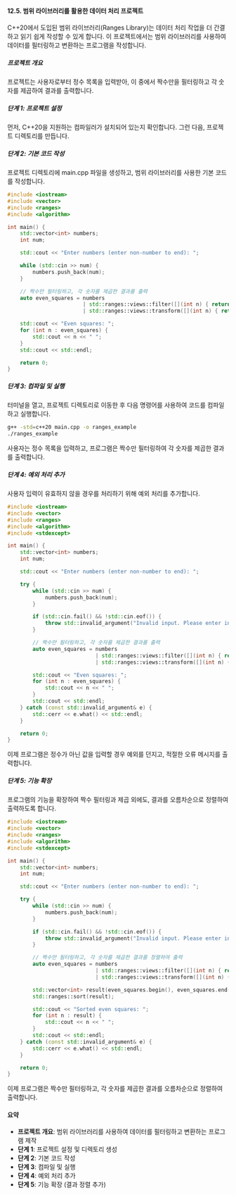 #### 12.5. 범위 라이브러리를 활용한 데이터 처리 프로젝트

C++20에서 도입된 범위 라이브러리(Ranges Library)는 데이터 처리 작업을 더 간결하고 읽기 쉽게 작성할 수 있게 합니다. 이 프로젝트에서는 범위 라이브러리를 사용하여 데이터를 필터링하고 변환하는 프로그램을 작성합니다.

##### 프로젝트 개요

프로젝트는 사용자로부터 정수 목록을 입력받아, 이 중에서 짝수만을 필터링하고 각 숫자를 제곱하여 결과를 출력합니다.

##### 단계 1: 프로젝트 설정

먼저, C++20을 지원하는 컴파일러가 설치되어 있는지 확인합니다. 그런 다음, 프로젝트 디렉토리를 만듭니다.

##### 단계 2: 기본 코드 작성

프로젝트 디렉토리에 main.cpp 파일을 생성하고, 범위 라이브러리를 사용한 기본 코드를 작성합니다.

```cpp
#include <iostream>
#include <vector>
#include <ranges>
#include <algorithm>

int main() {
    std::vector<int> numbers;
    int num;

    std::cout << "Enter numbers (enter non-number to end): ";

    while (std::cin >> num) {
        numbers.push_back(num);
    }

    // 짝수만 필터링하고, 각 숫자를 제곱한 결과를 출력
    auto even_squares = numbers
                        | std::ranges::views::filter([](int n) { return n % 2 == 0; })
                        | std::ranges::views::transform([](int n) { return n * n; });

    std::cout << "Even squares: ";
    for (int n : even_squares) {
        std::cout << n << " ";
    }
    std::cout << std::endl;

    return 0;
}
```

##### 단계 3: 컴파일 및 실행

터미널을 열고, 프로젝트 디렉토리로 이동한 후 다음 명령어를 사용하여 코드를 컴파일하고 실행합니다.

```sh
g++ -std=c++20 main.cpp -o ranges_example
./ranges_example
```

사용자는 정수 목록을 입력하고, 프로그램은 짝수만 필터링하여 각 숫자를 제곱한 결과를 출력합니다.

##### 단계 4: 예외 처리 추가

사용자 입력이 유효하지 않을 경우를 처리하기 위해 예외 처리를 추가합니다.

```cpp
#include <iostream>
#include <vector>
#include <ranges>
#include <algorithm>
#include <stdexcept>

int main() {
    std::vector<int> numbers;
    int num;

    std::cout << "Enter numbers (enter non-number to end): ";

    try {
        while (std::cin >> num) {
            numbers.push_back(num);
        }

        if (std::cin.fail() && !std::cin.eof()) {
            throw std::invalid_argument("Invalid input. Please enter integers only.");
        }

        // 짝수만 필터링하고, 각 숫자를 제곱한 결과를 출력
        auto even_squares = numbers
                            | std::ranges::views::filter([](int n) { return n % 2 == 0; })
                            | std::ranges::views::transform([](int n) { return n * n; });

        std::cout << "Even squares: ";
        for (int n : even_squares) {
            std::cout << n << " ";
        }
        std::cout << std::endl;
    } catch (const std::invalid_argument& e) {
        std::cerr << e.what() << std::endl;
    }

    return 0;
}
```

이제 프로그램은 정수가 아닌 값을 입력할 경우 예외를 던지고, 적절한 오류 메시지를 출력합니다.

##### 단계 5: 기능 확장

프로그램의 기능을 확장하여 짝수 필터링과 제곱 외에도, 결과를 오름차순으로 정렬하여 출력하도록 합니다.

```cpp
#include <iostream>
#include <vector>
#include <ranges>
#include <algorithm>
#include <stdexcept>

int main() {
    std::vector<int> numbers;
    int num;

    std::cout << "Enter numbers (enter non-number to end): ";

    try {
        while (std::cin >> num) {
            numbers.push_back(num);
        }

        if (std::cin.fail() && !std::cin.eof()) {
            throw std::invalid_argument("Invalid input. Please enter integers only.");
        }

        // 짝수만 필터링하고, 각 숫자를 제곱한 결과를 정렬하여 출력
        auto even_squares = numbers
                            | std::ranges::views::filter([](int n) { return n % 2 == 0; })
                            | std::ranges::views::transform([](int n) { return n * n; });

        std::vector<int> result(even_squares.begin(), even_squares.end());
        std::ranges::sort(result);

        std::cout << "Sorted even squares: ";
        for (int n : result) {
            std::cout << n << " ";
        }
        std::cout << std::endl;
    } catch (const std::invalid_argument& e) {
        std::cerr << e.what() << std::endl;
    }

    return 0;
}
```

이제 프로그램은 짝수만 필터링하고, 각 숫자를 제곱한 결과를 오름차순으로 정렬하여 출력합니다.

#### 요약

- **프로젝트 개요**: 범위 라이브러리를 사용하여 데이터를 필터링하고 변환하는 프로그램 제작
- **단계 1**: 프로젝트 설정 및 디렉토리 생성
- **단계 2**: 기본 코드 작성
- **단계 3**: 컴파일 및 실행
- **단계 4**: 예외 처리 추가
- **단계 5**: 기능 확장 (결과 정렬 추가)

